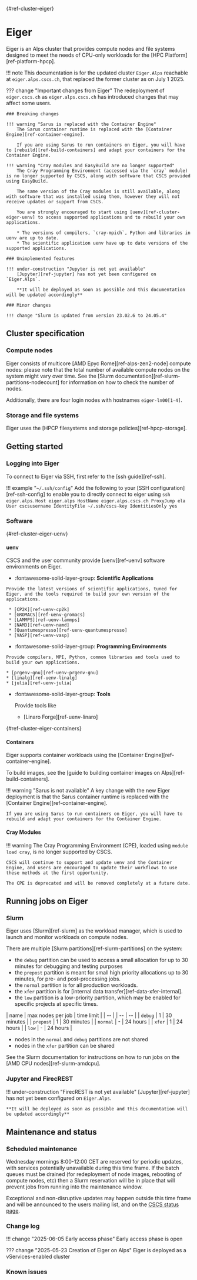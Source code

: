 [](){#ref-cluster-eiger}
# Eiger

Eiger is an Alps cluster that provides compute nodes and file systems designed to meet the needs of CPU-only workloads for the [HPC Platform][ref-platform-hpcp].

!!! note
    This documentation is for the updated cluster `Eiger.Alps` reachable at `eiger.alps.cscs.ch`, that replaced the former cluster as on July 1 2025.

??? change "Important changes from Eiger"
    The redeployment of `eiger.cscs.ch` as `eiger.alps.cscs.ch` has introduced changes that may affect some users.

    ### Breaking changes

    !!! warning "Sarus is replaced with the Container Engine"
        The Sarus container runtime is replaced with the [Container Engine][ref-container-engine].

        If you are using Sarus to run containers on Eiger, you will have to [rebuild][ref-build-containers] and adapt your containers for the Container Engine.

    !!! warning "Cray modules and EasyBuild are no longer supported"
        The Cray Programming Environment (accessed via the `cray` module) is no longer supported by CSCS, along with software that CSCS provided using EasyBuild.

        The same version of the Cray modules is still available, along with software that was installed using them, however they will not receive updates or support from CSCS.

        You are strongly encouraged to start using [uenv][ref-cluster-eiger-uenv] to access supported applications and to rebuild your own applications.

        * The versions of compilers, `cray-mpich`, Python and libraries in uenv are up to date.
        * The scientific application uenv have up to date versions of the supported applications.

    ### Unimplemented features

    !!! under-construction "Jupyter is not yet available"
        [Jupyter][ref-jupyter] has not yet been configured on `Eiger.Alps`.

        **It will be deployed as soon as possible and this documentation will be updated accordingly**

    ### Minor changes

    !!! change "Slurm is updated from version 23.02.6 to 24.05.4"

## Cluster specification

### Compute nodes

Eiger consists of multicore [AMD Epyc Rome][ref-alps-zen2-node] compute nodes: please note that the total number of available compute nodes on the system might vary over time.
See the [Slurm documentation][ref-slurm-partitions-nodecount] for information on how to check the number of nodes.

Additionally, there are four login nodes with hostnames `eiger-ln00[1-4]`.

### Storage and file systems

Eiger uses the [HPCP filesystems and storage policies][ref-hpcp-storage].

## Getting started

### Logging into Eiger

To connect to Eiger via SSH, first refer to the [ssh guide][ref-ssh].

!!! example "`~/.ssh/config`"
    Add the following to your [SSH configuration][ref-ssh-config] to enable you to directly connect to eiger using `ssh eiger.alps`.
    ```
    Host eiger.alps
        HostName eiger.alps.cscs.ch
        ProxyJump ela
        User cscsusername
        IdentityFile ~/.ssh/cscs-key
        IdentitiesOnly yes
    ```

### Software

[](){#ref-cluster-eiger-uenv}
#### uenv

CSCS and the user community provide [uenv][ref-uenv] software environments on Eiger.


<div class="grid cards" markdown>

-    :fontawesome-solid-layer-group: __Scientific Applications__

    Provide the latest versions of scientific applications, tuned for Eiger, and the tools required to build your own version of the applications.

     * [CP2K][ref-uenv-cp2k]
     * [GROMACS][ref-uenv-gromacs]
     * [LAMMPS][ref-uenv-lammps]
     * [NAMD][ref-uenv-namd]
     * [Quantumespresso][ref-uenv-quantumespresso]
     * [VASP][ref-uenv-vasp]

</div>

<div class="grid cards" markdown>

-    :fontawesome-solid-layer-group: __Programming Environments__

    Provide compilers, MPI, Python, common libraries and tools used to build your own applications.

    * [prgenv-gnu][ref-uenv-prgenv-gnu]
    * [linalg][ref-uenv-linalg]
    * [julia][ref-uenv-julia]
</div>

<div class="grid cards" markdown>

-   :fontawesome-solid-layer-group: __Tools__

    Provide tools like 

    * [Linaro Forge][ref-uenv-linaro]
</div>

[](){#ref-cluster-eiger-containers}
#### Containers

Eiger supports container workloads using the [Container Engine][ref-container-engine].

To build images, see the [guide to building container images on Alps][ref-build-containers].

!!! warning "Sarus is not available"
    A key change with the new Eiger deployment is that the Sarus container runtime is replaced with the [Container Engine][ref-container-engine].

    If you are using Sarus to run containers on Eiger, you will have to rebuild and adapt your containers for the Container Engine.

#### Cray Modules

!!! warning
    The Cray Programming Environment (CPE), loaded using `module load cray`, is no longer supported by CSCS.

    CSCS will continue to support and update uenv and the Container Engine, and users are encouraged to update their workflows to use these methods at the first opportunity.

    The CPE is deprecated and will be removed completely at a future date.

## Running jobs on Eiger

### Slurm

Eiger uses [Slurm][ref-slurm] as the workload manager, which is used to launch and monitor workloads on compute nodes.

There are multiple [Slurm partitions][ref-slurm-partitions] on the system:

* the `debug` partition can be used to access a small allocation for up to 30 minutes for debugging and testing purposes
* the `prepost` partition is meant for small high priority allocations up to 30 minutes, for pre- and post-processing jobs.
* the `normal` partition is for all production workloads.
* the `xfer` partition is for [internal data transfer][ref-data-xfer-internal].
* the `low` partition is a low-priority partition, which may be enabled for specific projects at specific times.

| name | max nodes per job | time limit |
| --   | | --                | -- |
| `debug`  | 1    | 30 minutes |
| `prepost`  | 1    | 30 minutes |
| `normal` | -    | 24 hours |
| `xfer`   | 1    | 24 hours |
| `low`    | -    | 24 hours |

* nodes in the `normal` and `debug` partitions are not shared
* nodes in the `xfer` partition can be shared

See the Slurm documentation for instructions on how to run jobs on the [AMD CPU nodes][ref-slurm-amdcpu].

### Jupyter and FirecREST

!!! under-construction "FirecREST is not yet available"
    [Jupyter][ref-jupyter] has not yet been configured on `Eiger.Alps`.

    **It will be deployed as soon as possible and this documentation will be updated accordingly**

## Maintenance and status

### Scheduled maintenance

Wednesday mornings 8:00-12:00 CET are reserved for periodic updates, with services potentially unavailable during this time frame. If the batch queues must be drained (for redeployment of node images, rebooting of compute nodes, etc) then a Slurm reservation will be in place that will prevent jobs from running into the maintenance window. 

Exceptional and non-disruptive updates may happen outside this time frame and will be announced to the users mailing list, and on the [CSCS status page](https://status.cscs.ch).

### Change log

!!! change "2025-06-05 Early access phase"
    Early access phase is open

??? change "2025-05-23 Creation of Eiger on Alps"
    Eiger is deployed as a vServices-enabled cluster

### Known issues
